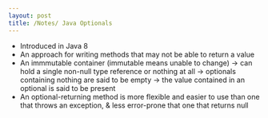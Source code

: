 ```yaml
---
layout: post
title: /Notes/ Java Optionals
---
```


- Introduced in Java 8
- An approach for writing methods that may not be able to return a value
- An immmutable container (immutable means unable to change)
  -> can hold a single non-null type reference or nothing at all
  -> optionals containing nothing are said to be empty
  -> the value contained in an optional is said to be present
- An optional-returning method is more flexible and easier to use than one that throws an exception, & less error-prone that one that returns null

